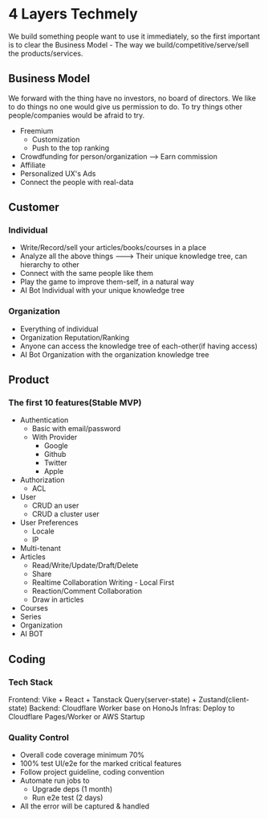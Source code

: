 # 4 Layers Techmely

We build something people want to use it immediately, so the first important is to clear the Business Model - The way we build/competitive/serve/sell the products/services.


## Business Model

We forward with the thing have no investors, no board of directors. We like to do things no one would give us permission to do. To try things other people/companies would be afraid to try.

- Freemium
    - Customization
    - Push to the top ranking
- Crowdfunding for person/organization --> Earn commission
- Affiliate
- Personalized UX's Ads
- Connect the people with real-data

## Customer

### Individual

- Write/Record/sell your articles/books/courses in a place
- Analyze all the above things ---> Their unique knowledge tree, can hierarchy to other
- Connect with the same people like them
- Play the game to improve them-self, in a natural way
- AI Bot Individual with your unique knowledge tree

### Organization

- Everything of individual
- Organization Reputation/Ranking
- Anyone can access the knowledge tree of each-other(if having access)
- AI Bot Organization with the organization knowledge tree

## Product

### The first 10 features(Stable MVP)

- Authentication
    - Basic with email/password
    - With Provider
        - Google
        - Github
        - Twitter
        - Apple
- Authorization
    - ACL
- User
    - CRUD an user
    - CRUD a cluster user
- User Preferences
    - Locale
    - IP
- Multi-tenant
- Articles
    - Read/Write/Update/Draft/Delete
    - Share
    - Realtime Collaboration Writing - Local First
    - Reaction/Comment Collaboration
    - Draw in articles
- Courses
- Series
- Organization
- AI BOT

## Coding

### Tech Stack

Frontend: Vike + React + Tanstack Query(server-state) + Zustand(client-state)
Backend: Cloudflare Worker base on HonoJs
Infras: Deploy to Cloudflare Pages/Worker or AWS Startup

### Quality Control
- Overall code coverage minimum 70%
- 100% test UI/e2e for the marked critical features
- Follow project guideline, coding convention
- Automate run jobs to
    - Upgrade deps (1 month)
    - Run e2e test (2 days)
- All the error will be captured & handled